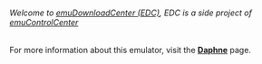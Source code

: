 ###### Welcome to [emuDownloadCenter (EDC)](https://github.com/PhoenixInteractiveNL/emuDownloadCenter/wiki/), EDC is a side project of [emuControlCenter](https://github.com/PhoenixInteractiveNL/emuControlCenter/wiki/)

For more information about this emulator, visit the [**Daphne**](https://github.com/PhoenixInteractiveNL/emuDownloadCenter/wiki/Emulator-daphne#menu) page.

